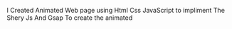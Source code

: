 I Created Animated Web page using Html Css JavaScript to impliment The Shery Js And Gsap To create the animated
